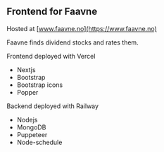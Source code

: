 ## Frontend for Faavne

Hosted at [www.faavne.no](https://www.faavne.no)

Faavne finds dividend stocks and rates them.

Frontend deployed with Vercel
- Nextjs
- Bootstrap
- Bootstrap icons
- Popper

Backend deployed with Railway
- Nodejs
- MongoDB
- Puppeteer
- Node-schedule